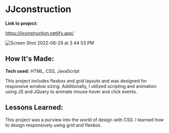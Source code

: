 # 



# JJconstruction



**Link to project:** 


https://jjconstruction.netlify.app/

![Screen Shot 2022-06-29 at 3 44 53 PM](https://user-images.githubusercontent.com/62025065/176527082-a327df46-77ef-4a72-b08b-c409b4a1e6ef.png)


## How It's Made:

**Tech used:** HTML, CSS, JavaScript

 This project includes flexbox and grid layouts and was designed for responsive window sizing. Additionally, I utilized scripting and animation using JS and JQuery to animate mouse hover and click
events.



## Lessons Learned:

This project was a purview into the world of design with CSS. I learned how to design responsively using grid and flexbox. 
